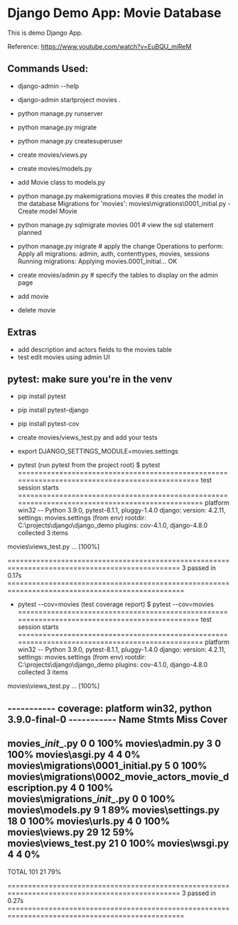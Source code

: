 # Django Demo App: Movie Database

This is demo Django App. 

Reference: https://www.youtube.com/watch?v=EuBQU_miReM

## Commands Used:

- django-admin --help
- django-admin startproject movies .
- python manage.py runserver
- python manage.py migrate
- python manage.py createsuperuser

- create movies/views.py
- create movies/models.py
- add Movie class to models.py

- python manage.py makemigrations movies # this creates the model in the database
    Migrations for 'movies':
    movies\migrations\0001_initial.py
        - Create model Movie

- python manage.py sqlmigrate movies 001 # view the sql statement planned
- python manage.py migrate # apply the change
    Operations to perform:
    Apply all migrations: admin, auth, contenttypes, movies, sessions
    Running migrations:
    Applying movies.0001_initial... OK

- create movies/admin.py # specify the tables to display on the admin page

- add movie
- delete movie

## Extras
- add description and actors fields to the movies table
- test edit movies using admin UI

## pytest: make sure you're in the venv
- pip install pytest
- pip install pytest-django
- pip install pytest-cov
- create movies/views_test.py and add your tests
- export DJANGO_SETTINGS_MODULE=movies.settings

- pytest (run pytest from the project root)
$ pytest
=============================================================================================== test session starts ================================================================================================
platform win32 -- Python 3.9.0, pytest-8.1.1, pluggy-1.4.0
django: version: 4.2.11, settings: movies.settings (from env)
rootdir: C:\projects\django\django_demo
plugins: cov-4.1.0, django-4.8.0
collected 3 items                                                                                                                                                                                                    

movies\views_test.py ...                                                                                                                                                                                      [100%] 

================================================================================================ 3 passed in 0.17s ================================================================================================= 


- pytest --cov=movies (test coverage report)
$ pytest --cov=movies
=============================================================================================== test session starts ================================================================================================
platform win32 -- Python 3.9.0, pytest-8.1.1, pluggy-1.4.0
django: version: 4.2.11, settings: movies.settings (from env)
rootdir: C:\projects\django\django_demo
plugins: cov-4.1.0, django-4.8.0
collected 3 items

movies\views_test.py ...                                                                                                                                                                                      [100%]

----------- coverage: platform win32, python 3.9.0-final-0 -----------
Name                                                       Stmts   Miss  Cover
------------------------------------------------------------------------------
movies\__init__.py                                             0      0   100%
movies\admin.py                                                3      0   100%
movies\asgi.py                                                 4      4     0%
movies\migrations\0001_initial.py                              5      0   100%
movies\migrations\0002_movie_actors_movie_description.py       4      0   100%
movies\migrations\__init__.py                                  0      0   100%
movies\models.py                                               9      1    89%
movies\settings.py                                            18      0   100%
movies\urls.py                                                 4      0   100%
movies\views.py                                               29     12    59%
movies\views_test.py                                          21      0   100%
movies\wsgi.py                                                 4      4     0%
------------------------------------------------------------------------------
TOTAL                                                        101     21    79%


================================================================================================ 3 passed in 0.27s ================================================================================================= 

